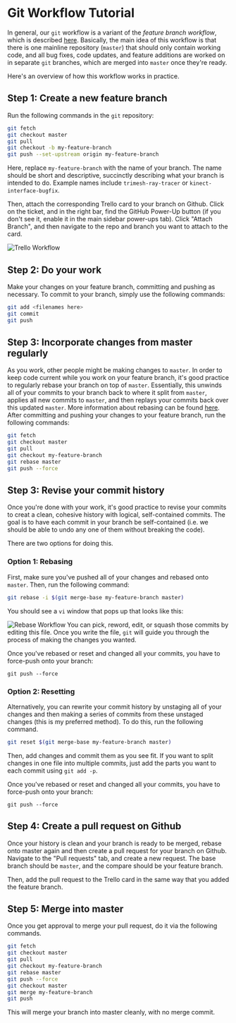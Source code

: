 # Git Workflow Tutorial

In general, our `git` workflow is a variant of the _feature branch workflow_, which is described [here](https://www.atlassian.com/git/tutorials/comparing-workflows#feature-branch-workflow).
Basically, the main idea of this workflow is that there is one mainline repository (`master`) that should only contain working code, and all bug fixes, code updates, and feature additions are worked on in separate `git` branches, which are merged into `master` once they're ready.

Here's an overview of how this workflow works in practice.

## Step 1: Create a new feature branch

Run the following commands in the `git` repository:

```bash
git fetch
git checkout master
git pull
git checkout -b my-feature-branch
git push --set-upstream origin my-feature-branch
```

Here, replace `my-feature-branch` with the name of your branch.
The name should be short and descriptive, succinctly describing what your branch is intended to do.
Example names include `trimesh-ray-tracer` or `kinect-interface-bugfix`.

Then, attach the corresponding Trello card to your branch on Github.
Click on the ticket, and in the right bar, find the GitHub Power-Up button (if you don't see it, enable it in the main sidebar power-ups tab).
Click "Attach Branch", and then navigate to the repo and branch you want to attach to the card.

![Trello Workflow](https://github.com/BerkeleyAutomation/manuals/raw/master/images/git_workflow/trello.png)
## Step 2: Do your work

Make your changes on your feature branch, committing and pushing as necessary.
To commit to your branch, simply use the following commands:

```bash
git add <filenames here>
git commit
git push
```

## Step 3: Incorporate changes from master regularly

As you work, other people might be making changes to `master`.
In order to keep code current while you work on your feature branch, it's good practice to regularly rebase your branch on top of `master`.
Essentially, this unwinds all of your commits to your branch back to where it split from `master`, applies all new commits to `master`, and then replays your commits back over this updated `master`.
More information about rebasing can be found [here](https://www.atlassian.com/git/tutorials/merging-vs-rebasing).
After committing and pushing your changes to your feature branch, run the following commands:

```bash
git fetch
git checkout master
git pull
git checkout my-feature-branch
git rebase master
git push --force
```

## Step 3: Revise your commit history

Once you're done with your work, it's good practice to revise your commits to creat a clean, cohesive history with logical, self-contained commits.
The goal is to have each commit in your branch be self-contained (i.e. we should be able to undo any one of them without breaking the code).

There are two options for doing this.

### Option 1: Rebasing

First, make sure you've pushed all of your changes and rebased onto `master`.
Then, run the following command:

```bash
git rebase -i $(git merge-base my-feature-branch master)
```

You should see a `vi` window that pops up that looks like this:

![Rebase Workflow](https://github.com/BerkeleyAutomation/manuals/raw/master/images/git_workflow/rebase.png)
You can pick, reword, edit, or squash those commits by editing this file.
Once you write the file, `git` will guide you through the process of making the changes you wanted.

Once you've rebased or reset and changed all your commits, you have to force-push onto your branch:

```
git push --force
```

### Option 2: Resetting

Alternatively, you can rewrite your commit history by unstaging all of your changes and then making a series of commits from these unstaged changes (this is my preferred method).
To do this, run the following command.

```bash
git reset $(git merge-base my-feature-branch master)
```

Then, add changes and commit them as you see fit.
If you want to split changes in one file into multiple commits, just add the parts you want to each commit using `git add -p`.

Once you've rebased or reset and changed all your commits, you have to force-push onto your branch:

```
git push --force
```

## Step 4: Create a pull request on Github

Once your history is clean and your branch is ready to be merged, rebase onto master again and then create a pull request for your branch on Github.
Navigate to the "Pull requests" tab, and create a new request. The base branch should be `master`, and the compare should be your feature branch.

Then, add the pull request to the Trello card in the same way that you added the feature branch.

## Step 5: Merge into master

Once you get approval to merge your pull request, do it via the following commands.

```bash
git fetch
git checkout master
git pull
git checkout my-feature-branch
git rebase master
git push --force
git checkout master
git merge my-feature-branch
git push
```

This will merge your branch into master cleanly, with no merge commit.

